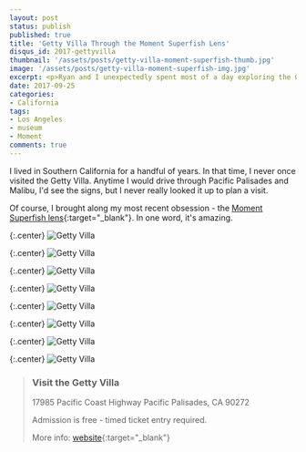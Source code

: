 ```yaml
---
layout: post
status: publish
published: true
title: 'Getty Villa Through the Moment Superfish Lens'
disqus_id: 2017-gettyvilla
thumbnail: '/assets/posts/getty-villa-moment-superfish-thumb.jpg'
image: '/assets/posts/getty-villa-moment-superfish-img.jpg'
excerpt: <p>Ryan and I unexpectedly spent most of a day exploring the Getty Villa on a recent weekend trip to LA. I took my Moment Superfish lens along for the ride.</p>
date: 2017-09-25
categories:
- California
tags:
- Los Angeles
- museum
- Moment
comments: true
---
```

I lived in Southern California for a handful of years. In that time, I never once visited the Getty Villa. Anytime I would drive through Pacific Palisades and Malibu, I'd see the signs, but I never really looked it up to plan a visit. 

Of course, I brought along my most recent obsession - the [Moment Superfish lens](https://www.shopmoment.com/shop/new-superfish-lens){:target="_blank"}. In one word, it's amazing. 

{:.center}
![Getty Villa]({{site.url}}/assets/posts/getty-villa-moment-superfish-01.jpg "Getty Villa - Inner Peristyle")

{:.center}
![Getty Villa]({{site.url}}/assets/posts/getty-villa-moment-superfish-02.jpg "Getty Villa - Inner Peristyle")

{:.center}
![Getty Villa]({{site.url}}/assets/posts/getty-villa-moment-superfish-03.jpg "Getty Villa - fountain in East Garden")

{:.center}
![Getty Villa]({{site.url}}/assets/posts/getty-villa-moment-superfish-04.jpg "Getty Villa - fountain in East Garden")

{:.center}
![Getty Villa]({{site.url}}/assets/posts/getty-villa-moment-superfish-05.jpg "Getty Villa - floor tiles")

{:.center}
![Getty Villa]({{site.url}}/assets/posts/getty-villa-moment-superfish-06.jpg "Getty Villa - walkway ceiling")

{:.center}
![Getty Villa]({{site.url}}/assets/posts/getty-villa-moment-superfish-07.jpg "Getty Villa - walkway ceiling")

{:.center}
![Getty Villa]({{site.url}}/assets/posts/getty-villa-moment-superfish-08.jpg "Getty Villa - Tea by the Sea")



>### Visit the Getty Villa
>
>17985 Pacific Coast Highway
>Pacific Palisades, CA 90272
>
>Admission is free - timed ticket entry required.
>
>More info: [website](http://www.getty.edu/visit/villa/plan/){:target="_blank"}

